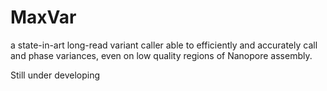 # MaxVar
a state-in-art long-read variant caller able to efficiently and accurately call and phase variances, even on low quality regions of Nanopore assembly. 



Still under developing
